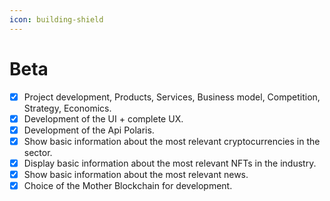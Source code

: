 ```yaml
---
icon: building-shield
---
```


# Beta

* [x] Project development, Products, Services, Business model, Competition, Strategy, Economics.&#x20;
* [x] Development of the UI + complete UX.&#x20;
* [x] Development of the Api Polaris.&#x20;
* [x] Show basic information about the most relevant cryptocurrencies in the sector.
* [x] Display basic information about the most relevant NFTs in the industry.&#x20;
* [x] Show basic information about the most relevant news.
* [x] Choice of the Mother Blockchain for development.

